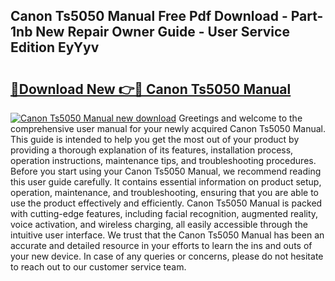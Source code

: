 ## Canon Ts5050 Manual Free Pdf Download - Part-1nb New Repair Owner Guide - User Service Edition EyYyv

# <h2><a href="http://cf18799.oget.top/?id=Canon+Ts5050+Manual">🔗Download New 👉🔴 Canon Ts5050 Manual</a></h2>

[![Canon Ts5050 Manual new download](https://i.imgur.com/5g1atiW.png)](http://cf18799.oget.top/?id=Canon+Ts5050+Manual)
Greetings and welcome to the comprehensive user manual for your newly acquired Canon Ts5050 Manual. This guide is intended to help you get the most out of your product by providing a thorough explanation of its features, installation process, operation instructions, maintenance tips, and troubleshooting procedures. Before you start using your Canon Ts5050 Manual, we recommend reading this user guide carefully. It contains essential information on product setup, operation, maintenance, and troubleshooting, ensuring that you are able to use the product effectively and efficiently. Canon Ts5050 Manual is packed with cutting-edge features, including facial recognition, augmented reality, voice activation, and wireless charging, all easily accessible through the intuitive user interface. We trust that the Canon Ts5050 Manual has been an accurate and detailed resource in your efforts to learn the ins and outs of your new device. In case of any queries or concerns, please do not hesitate to reach out to our customer service team.
